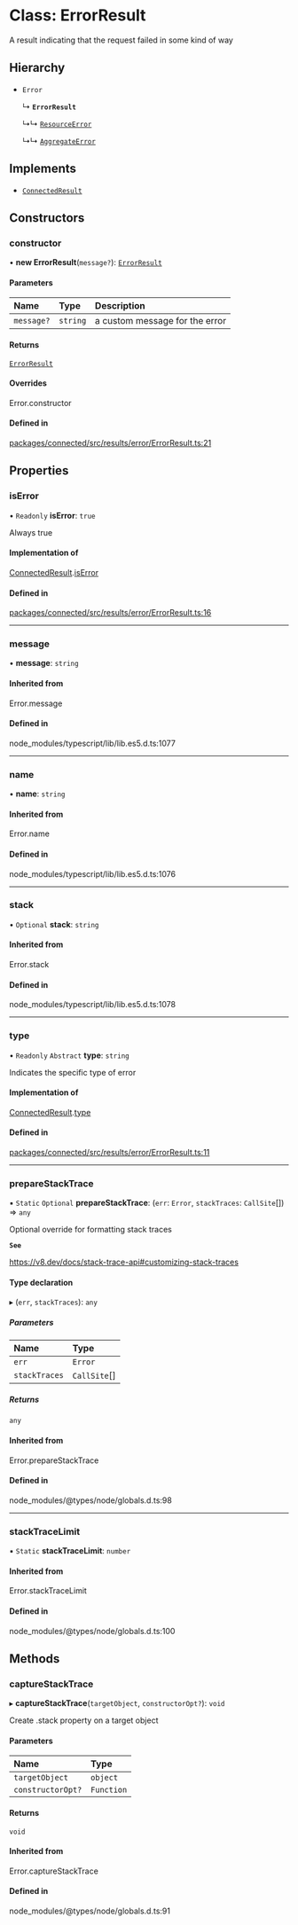 # Class: ErrorResult

A result indicating that the request failed in some kind of way

## Hierarchy

- `Error`

  ↳ **`ErrorResult`**

  ↳↳ [`ResourceError`](ResourceError.md)

  ↳↳ [`AggregateError`](AggregateError.md)

## Implements

- [`ConnectedResult`](../interfaces/ConnectedResult.md)

## Constructors

### constructor

• **new ErrorResult**(`message?`): [`ErrorResult`](ErrorResult.md)

#### Parameters

| Name | Type | Description |
| :------ | :------ | :------ |
| `message?` | `string` | a custom message for the error |

#### Returns

[`ErrorResult`](ErrorResult.md)

#### Overrides

Error.constructor

#### Defined in

[packages/connected/src/results/error/ErrorResult.ts:21](https://github.com/o-development/ldo/blob/0518c5c7483d8344bdec226a595a6c39a34f346f/packages/connected/src/results/error/ErrorResult.ts#L21)

## Properties

### isError

• `Readonly` **isError**: ``true``

Always true

#### Implementation of

[ConnectedResult](../interfaces/ConnectedResult.md).[isError](../interfaces/ConnectedResult.md#iserror)

#### Defined in

[packages/connected/src/results/error/ErrorResult.ts:16](https://github.com/o-development/ldo/blob/0518c5c7483d8344bdec226a595a6c39a34f346f/packages/connected/src/results/error/ErrorResult.ts#L16)

___

### message

• **message**: `string`

#### Inherited from

Error.message

#### Defined in

node_modules/typescript/lib/lib.es5.d.ts:1077

___

### name

• **name**: `string`

#### Inherited from

Error.name

#### Defined in

node_modules/typescript/lib/lib.es5.d.ts:1076

___

### stack

• `Optional` **stack**: `string`

#### Inherited from

Error.stack

#### Defined in

node_modules/typescript/lib/lib.es5.d.ts:1078

___

### type

• `Readonly` `Abstract` **type**: `string`

Indicates the specific type of error

#### Implementation of

[ConnectedResult](../interfaces/ConnectedResult.md).[type](../interfaces/ConnectedResult.md#type)

#### Defined in

[packages/connected/src/results/error/ErrorResult.ts:11](https://github.com/o-development/ldo/blob/0518c5c7483d8344bdec226a595a6c39a34f346f/packages/connected/src/results/error/ErrorResult.ts#L11)

___

### prepareStackTrace

▪ `Static` `Optional` **prepareStackTrace**: (`err`: `Error`, `stackTraces`: `CallSite`[]) => `any`

Optional override for formatting stack traces

**`See`**

https://v8.dev/docs/stack-trace-api#customizing-stack-traces

#### Type declaration

▸ (`err`, `stackTraces`): `any`

##### Parameters

| Name | Type |
| :------ | :------ |
| `err` | `Error` |
| `stackTraces` | `CallSite`[] |

##### Returns

`any`

#### Inherited from

Error.prepareStackTrace

#### Defined in

node_modules/@types/node/globals.d.ts:98

___

### stackTraceLimit

▪ `Static` **stackTraceLimit**: `number`

#### Inherited from

Error.stackTraceLimit

#### Defined in

node_modules/@types/node/globals.d.ts:100

## Methods

### captureStackTrace

▸ **captureStackTrace**(`targetObject`, `constructorOpt?`): `void`

Create .stack property on a target object

#### Parameters

| Name | Type |
| :------ | :------ |
| `targetObject` | `object` |
| `constructorOpt?` | `Function` |

#### Returns

`void`

#### Inherited from

Error.captureStackTrace

#### Defined in

node_modules/@types/node/globals.d.ts:91
